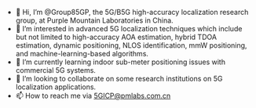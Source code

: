 - 👋 Hi, I’m @Group85GP, the 5G/B5G high-accuracy localization research group, at Purple Mountain Laboratories in China.
- 👀 I’m interested in advanced 5G localization techniques which include but not limited to high-accuracy AOA estimation, hybrid TDOA estimation, dynamic positioning, NLOS identification, mmW positioning, and machine-learning-based algorithms.
- 🌱 I’m currently learning indoor sub-meter positioning issues with commercial 5G systems.
- 💞️ I’m looking to collaborate on some research institutions on 5G localization applications.
- 📫 How to reach me via 5GICP@pmlabs.com.cn

<!---
Group85GP/Group85GP is a ✨ special ✨ repository because its `README.md` (this file) appears on your GitHub profile.
You can click the Preview link to take a look at your changes.
--->
